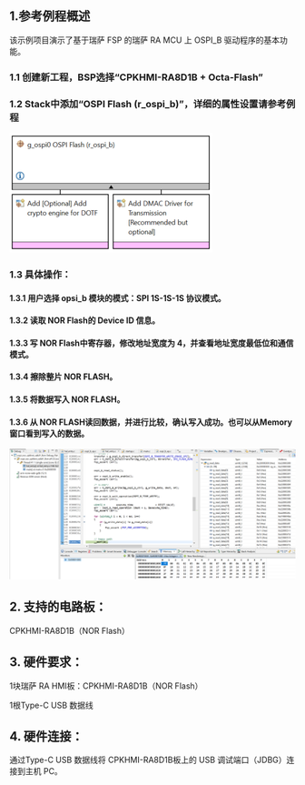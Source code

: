 ## 1.参考例程概述
该示例项目演示了基于瑞萨 FSP 的瑞萨 RA MCU 上 OSPI_B 驱动程序的基本功能。

### 1.1 创建新工程，BSP选择“CPKHMI-RA8D1B + Octa-Flash”
### 1.2 Stack中添加“OSPI Flash (r_ospi_b)”，详细的属性设置请参考例程
![alt text](images/Picture1-1.png)

### 1.3 具体操作：
#### 1.3.1 用户选择 opsi_b 模块的模式：SPI 1S-1S-1S 协议模式。
#### 1.3.2 读取 NOR Flash的 Device ID 信息。
#### 1.3.3 写 NOR Flash中寄存器，修改地址宽度为 4，并查看地址宽度最低位和通信模式。
#### 1.3.4 擦除整片 NOR FLASH。
#### 1.3.5 将数据写入 NOR FLASH。
#### 1.3.6 从 NOR FLASH读回数据，并进行比较，确认写入成功。也可以从Memory窗口看到写入的数据。
![alt text](images/Picture3-1.png)

## 2. 支持的电路板：
CPKHMI-RA8D1B（NOR Flash）

## 3. 硬件要求：
1块瑞萨 RA HMI板：CPKHMI-RA8D1B（NOR Flash）

1根Type-C USB 数据线

## 4. 硬件连接：
通过Type-C USB 数据线将 CPKHMI-RA8D1B板上的 USB 调试端口（JDBG）连接到主机 PC。

